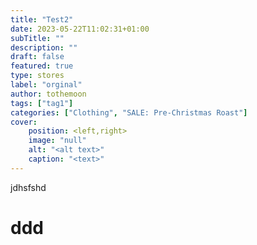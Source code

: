 ```yaml
---
title: "Test2"
date: 2023-05-22T11:02:31+01:00
subTitle: ""
description: ""
draft: false
featured: true
type: stores
label: "orginal"
author: tothemoon
tags: ["tag1"]
categories: ["Clothing", "SALE: Pre-Christmas Roast"]
cover:
    position: <left,right>
    image: "null"
    alt: "<alt text>"
    caption: "<text>"
---
```


jdhsfshd
<h1> ddd</h1>